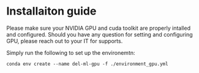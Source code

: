 # Installaiton guide

Please make sure your NVIDIA GPU and cuda toolkit are properly intalled and configured. Should you have any question for setting and configuring GPU, please reach out to your IT for supports.

Simply run the following to set up the environemtn:
```
conda env create --name del-ml-gpu -f ./environment_gpu.yml
```



